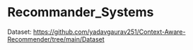 # Recommander_Systems

Dataset: https://github.com/yadavgaurav251/Context-Aware-Recommender/tree/main/Dataset  
